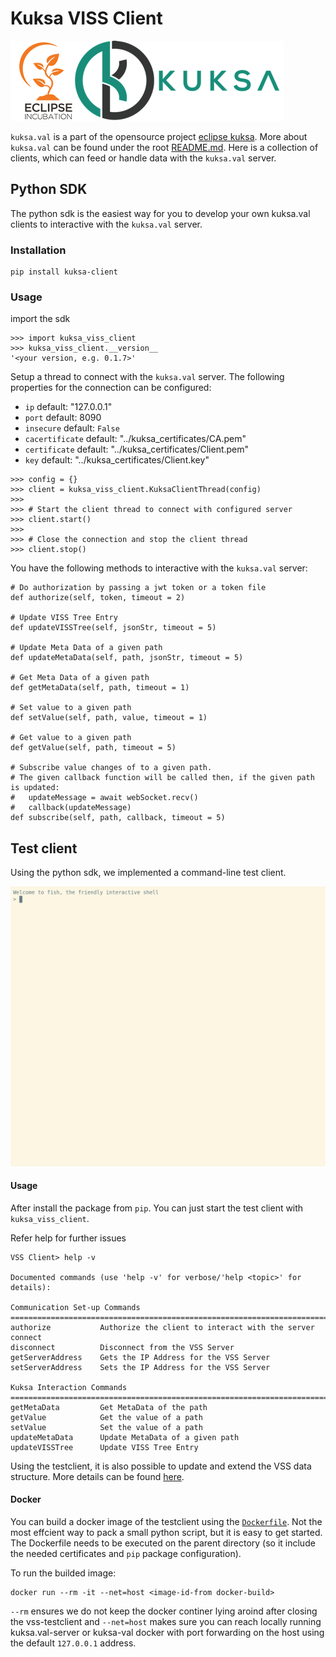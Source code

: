 # Kuksa VISS Client
![kuksa.val Logo](../doc/pictures/logo.png)

`kuksa.val` is a part of the opensource project [eclipse kuksa](https://www.eclipse.org/kuksa/).
More about `kuksa.val` can be found under the root [README.md](../README.md).
Here is a collection of clients, which can feed or handle data with the `kuksa.val` server.

## Python SDK
The python sdk is the easiest way for you to develop your own kuksa.val clients to interactive with the `kuksa.val` server.

### Installation
```
pip install kuksa-client
```

### Usage

import the sdk
```
>>> import kuksa_viss_client
>>> kuksa_viss_client.__version__
'<your version, e.g. 0.1.7>'
```

Setup a thread to connect with the `kuksa.val` server.
The following properties for the connection can be configured:
- `ip` default: "127.0.0.1"
- `port` default: 8090
- `insecure` default: `False`
- `cacertificate` default: "../kuksa_certificates/CA.pem"
- `certificate` default: "../kuksa_certificates/Client.pem"
- `key` default: "../kuksa_certificates/Client.key"

```
>>> config = {} 
>>> client = kuksa_viss_client.KuksaClientThread(config)
>>> 
>>> # Start the client thread to connect with configured server
>>> client.start()
>>>
>>> # Close the connection and stop the client thread
>>> client.stop()
```

You have the following methods to interactive with the `kuksa.val` server:

```
# Do authorization by passing a jwt token or a token file
def authorize(self, token, timeout = 2)

# Update VISS Tree Entry 
def updateVISSTree(self, jsonStr, timeout = 5)

# Update Meta Data of a given path
def updateMetaData(self, path, jsonStr, timeout = 5)

# Get Meta Data of a given path
def getMetaData(self, path, timeout = 1)

# Set value to a given path
def setValue(self, path, value, timeout = 1)

# Get value to a given path
def getValue(self, path, timeout = 5)

# Subscribe value changes of to a given path.
# The given callback function will be called then, if the given path is updated:
#   updateMessage = await webSocket.recv()
#   callback(updateMessage)
def subscribe(self, path, callback, timeout = 5)
```

## Test client
Using the python sdk, we implemented a command-line test client.

![Alt text](../doc/pictures/testclient_basic.gif "test client usage")

#### Usage
After install the package from  `pip`. You can just start the test client with `kuksa_viss_client`.

Refer help for further issues
```
VSS Client> help -v

Documented commands (use 'help -v' for verbose/'help <topic>' for details):

Communication Set-up Commands
================================================================================
authorize           Authorize the client to interact with the server
connect             
disconnect          Disconnect from the VSS Server
getServerAddress    Gets the IP Address for the VSS Server
setServerAddress    Sets the IP Address for the VSS Server

Kuksa Interaction Commands
================================================================================
getMetaData         Get MetaData of the path
getValue            Get the value of a path
setValue            Set the value of a path
updateMetaData      Update MetaData of a given path
updateVISSTree      Update VISS Tree Entry
```

Using the testclient, it is also possible to update and extend the VSS data structure. More details can be found [here](../doc/liveUpdateVSSTree.md).
#### Docker
You can build a docker image of the testclient using the [`Dockerfile`](./Dockerfile). Not the most effcient way to pack a small python script, but it is easy to get started. The Dockerfile needs to be executed on the parent directory (so it include the needed certificates and `pip` package configuration).

To run the builded image:

```
docker run --rm -it --net=host <image-id-from docker-build>
```

`--rm` ensures we do not keep the docker continer lying aroind after closing the vss-testclient and `--net=host` makes sure you can reach locally running kuksa.val-server or kuksa-val docker with port forwarding on the host using the default `127.0.0.1` address.

